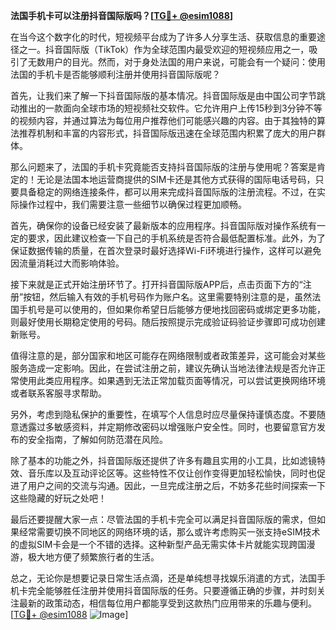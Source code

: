 **法国手机卡可以注册抖音国际版吗？[[TG💪+ @esim1088](https://t.me/s/esim1088)]**

在当今这个数字化的时代，短视频平台成为了许多人分享生活、获取信息的重要途径之一。抖音国际版（TikTok）作为全球范围内最受欢迎的短视频应用之一，吸引了无数用户的目光。然而，对于身处法国的用户来说，可能会有一个疑问：使用法国的手机卡是否能够顺利注册并使用抖音国际版呢？

首先，让我们来了解一下抖音国际版的基本情况。抖音国际版是由中国公司字节跳动推出的一款面向全球市场的短视频社交软件。它允许用户上传15秒到3分钟不等的视频内容，并通过算法为每位用户推荐他们可能感兴趣的内容。由于其独特的算法推荐机制和丰富的内容形式，抖音国际版迅速在全球范围内积累了庞大的用户群体。

那么问题来了，法国的手机卡究竟能否支持抖音国际版的注册与使用呢？答案是肯定的！无论是法国本地运营商提供的SIM卡还是其他方式获得的国际电话号码，只要具备稳定的网络连接条件，都可以用来完成抖音国际版的注册流程。不过，在实际操作过程中，我们需要注意一些细节以确保过程更加顺畅。

首先，确保你的设备已经安装了最新版本的应用程序。抖音国际版对操作系统有一定的要求，因此建议检查一下自己的手机系统是否符合最低配置标准。此外，为了保证数据传输的质量，在首次登录时最好选择Wi-Fi环境进行操作，这样可以避免因流量消耗过大而影响体验。

接下来就是正式开始注册环节了。打开抖音国际版APP后，点击页面下方的“注册”按钮，然后输入有效的手机号码作为账户名。这里需要特别注意的是，虽然法国手机号是可以使用的，但如果你希望日后能够方便地找回密码或绑定更多功能，则最好使用长期稳定使用的号码。随后按照提示完成验证码验证步骤即可成功创建新账号。

值得注意的是，部分国家和地区可能存在网络限制或者政策差异，这可能会对某些服务造成一定影响。因此，在尝试注册之前，建议先确认当地法律法规是否允许正常使用此类应用程序。如果遇到无法正常加载页面等情况，可以尝试更换网络环境或者联系客服寻求帮助。

另外，考虑到隐私保护的重要性，在填写个人信息时应尽量保持谨慎态度。不要随意透露过多敏感资料，并定期修改密码以增强账户安全性。同时，也要留意官方发布的安全指南，了解如何防范潜在风险。

除了基本的功能之外，抖音国际版还提供了许多有趣且实用的小工具，比如滤镜特效、音乐库以及互动评论区等。这些特性不仅让创作变得更加轻松愉快，同时也促进了用户之间的交流与沟通。因此，一旦完成注册之后，不妨多花些时间探索一下这些隐藏的好玩之处吧！

最后还要提醒大家一点：尽管法国的手机卡完全可以满足抖音国际版的需求，但如果经常需要切换不同地区的网络环境的话，那么或许考虑购买一张支持eSIM技术的虚拟SIM卡会是一个不错的选择。这种新型产品无需实体卡片就能实现跨国漫游，极大地方便了频繁旅行者的生活。

总之，无论你是想要记录日常生活点滴，还是单纯想寻找娱乐消遣的方式，法国手机卡完全能够胜任注册并使用抖音国际版的任务。只要遵循正确的步骤，并时刻关注最新的政策动态，相信每位用户都能享受到这款热门应用带来的乐趣与便利。[[TG💪+ @esim1088](https://t.me/s/esim1088) ![Image](https://i.postimg.cc/4NQfJmqS/Snipaste-2025-05-13-00-14-12.png)]